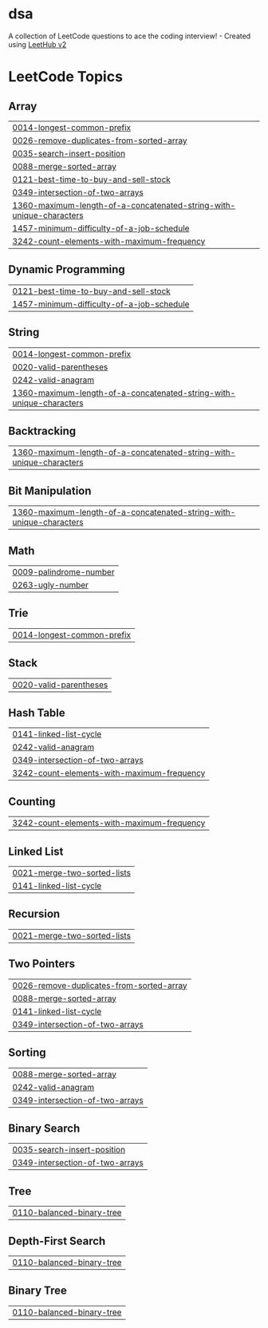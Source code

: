 # dsa
A collection of LeetCode questions to ace the coding interview! - Created using [LeetHub v2](https://github.com/arunbhardwaj/LeetHub-2.0)

<!---LeetCode Topics Start-->
# LeetCode Topics
## Array
|  |
| ------- |
| [0014-longest-common-prefix](https://github.com/muskcan6/dsa/tree/master/0014-longest-common-prefix) |
| [0026-remove-duplicates-from-sorted-array](https://github.com/muskcan6/dsa/tree/master/0026-remove-duplicates-from-sorted-array) |
| [0035-search-insert-position](https://github.com/muskcan6/dsa/tree/master/0035-search-insert-position) |
| [0088-merge-sorted-array](https://github.com/muskcan6/dsa/tree/master/0088-merge-sorted-array) |
| [0121-best-time-to-buy-and-sell-stock](https://github.com/muskcan6/dsa/tree/master/0121-best-time-to-buy-and-sell-stock) |
| [0349-intersection-of-two-arrays](https://github.com/muskcan6/dsa/tree/master/0349-intersection-of-two-arrays) |
| [1360-maximum-length-of-a-concatenated-string-with-unique-characters](https://github.com/muskcan6/dsa/tree/master/1360-maximum-length-of-a-concatenated-string-with-unique-characters) |
| [1457-minimum-difficulty-of-a-job-schedule](https://github.com/muskcan6/dsa/tree/master/1457-minimum-difficulty-of-a-job-schedule) |
| [3242-count-elements-with-maximum-frequency](https://github.com/muskcan6/dsa/tree/master/3242-count-elements-with-maximum-frequency) |
## Dynamic Programming
|  |
| ------- |
| [0121-best-time-to-buy-and-sell-stock](https://github.com/muskcan6/dsa/tree/master/0121-best-time-to-buy-and-sell-stock) |
| [1457-minimum-difficulty-of-a-job-schedule](https://github.com/muskcan6/dsa/tree/master/1457-minimum-difficulty-of-a-job-schedule) |
## String
|  |
| ------- |
| [0014-longest-common-prefix](https://github.com/muskcan6/dsa/tree/master/0014-longest-common-prefix) |
| [0020-valid-parentheses](https://github.com/muskcan6/dsa/tree/master/0020-valid-parentheses) |
| [0242-valid-anagram](https://github.com/muskcan6/dsa/tree/master/0242-valid-anagram) |
| [1360-maximum-length-of-a-concatenated-string-with-unique-characters](https://github.com/muskcan6/dsa/tree/master/1360-maximum-length-of-a-concatenated-string-with-unique-characters) |
## Backtracking
|  |
| ------- |
| [1360-maximum-length-of-a-concatenated-string-with-unique-characters](https://github.com/muskcan6/dsa/tree/master/1360-maximum-length-of-a-concatenated-string-with-unique-characters) |
## Bit Manipulation
|  |
| ------- |
| [1360-maximum-length-of-a-concatenated-string-with-unique-characters](https://github.com/muskcan6/dsa/tree/master/1360-maximum-length-of-a-concatenated-string-with-unique-characters) |
## Math
|  |
| ------- |
| [0009-palindrome-number](https://github.com/muskcan6/dsa/tree/master/0009-palindrome-number) |
| [0263-ugly-number](https://github.com/muskcan6/dsa/tree/master/0263-ugly-number) |
## Trie
|  |
| ------- |
| [0014-longest-common-prefix](https://github.com/muskcan6/dsa/tree/master/0014-longest-common-prefix) |
## Stack
|  |
| ------- |
| [0020-valid-parentheses](https://github.com/muskcan6/dsa/tree/master/0020-valid-parentheses) |
## Hash Table
|  |
| ------- |
| [0141-linked-list-cycle](https://github.com/muskcan6/dsa/tree/master/0141-linked-list-cycle) |
| [0242-valid-anagram](https://github.com/muskcan6/dsa/tree/master/0242-valid-anagram) |
| [0349-intersection-of-two-arrays](https://github.com/muskcan6/dsa/tree/master/0349-intersection-of-two-arrays) |
| [3242-count-elements-with-maximum-frequency](https://github.com/muskcan6/dsa/tree/master/3242-count-elements-with-maximum-frequency) |
## Counting
|  |
| ------- |
| [3242-count-elements-with-maximum-frequency](https://github.com/muskcan6/dsa/tree/master/3242-count-elements-with-maximum-frequency) |
## Linked List
|  |
| ------- |
| [0021-merge-two-sorted-lists](https://github.com/muskcan6/dsa/tree/master/0021-merge-two-sorted-lists) |
| [0141-linked-list-cycle](https://github.com/muskcan6/dsa/tree/master/0141-linked-list-cycle) |
## Recursion
|  |
| ------- |
| [0021-merge-two-sorted-lists](https://github.com/muskcan6/dsa/tree/master/0021-merge-two-sorted-lists) |
## Two Pointers
|  |
| ------- |
| [0026-remove-duplicates-from-sorted-array](https://github.com/muskcan6/dsa/tree/master/0026-remove-duplicates-from-sorted-array) |
| [0088-merge-sorted-array](https://github.com/muskcan6/dsa/tree/master/0088-merge-sorted-array) |
| [0141-linked-list-cycle](https://github.com/muskcan6/dsa/tree/master/0141-linked-list-cycle) |
| [0349-intersection-of-two-arrays](https://github.com/muskcan6/dsa/tree/master/0349-intersection-of-two-arrays) |
## Sorting
|  |
| ------- |
| [0088-merge-sorted-array](https://github.com/muskcan6/dsa/tree/master/0088-merge-sorted-array) |
| [0242-valid-anagram](https://github.com/muskcan6/dsa/tree/master/0242-valid-anagram) |
| [0349-intersection-of-two-arrays](https://github.com/muskcan6/dsa/tree/master/0349-intersection-of-two-arrays) |
## Binary Search
|  |
| ------- |
| [0035-search-insert-position](https://github.com/muskcan6/dsa/tree/master/0035-search-insert-position) |
| [0349-intersection-of-two-arrays](https://github.com/muskcan6/dsa/tree/master/0349-intersection-of-two-arrays) |
## Tree
|  |
| ------- |
| [0110-balanced-binary-tree](https://github.com/muskcan6/dsa/tree/master/0110-balanced-binary-tree) |
## Depth-First Search
|  |
| ------- |
| [0110-balanced-binary-tree](https://github.com/muskcan6/dsa/tree/master/0110-balanced-binary-tree) |
## Binary Tree
|  |
| ------- |
| [0110-balanced-binary-tree](https://github.com/muskcan6/dsa/tree/master/0110-balanced-binary-tree) |
<!---LeetCode Topics End-->